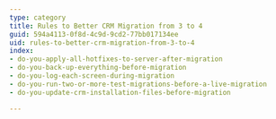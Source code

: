```yaml
---
type: category
title: Rules to Better CRM Migration from 3 to 4
guid: 594a4113-0f8d-4c9d-9cd2-77bb017134ee
uid: rules-to-better-crm-migration-from-3-to-4
index:
- do-you-apply-all-hotfixes-to-server-after-migration
- do-you-back-up-everything-before-migration
- do-you-log-each-screen-during-migration
- do-you-run-two-or-more-test-migrations-before-a-live-migration
- do-you-update-crm-installation-files-before-migration

---
```



